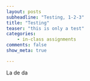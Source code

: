 ```yaml
---
layout: posts
subheadline: "Testing, 1-2-3"
title: "Testing"
teaser: "this is only a test"
categories:
    - in-class assignments
comments: false
show_meta: true

---
```


La de da